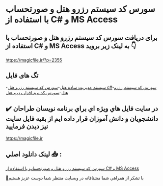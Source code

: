 # سورس کد سیستم رزرو هتل و صورتحساب با استفاده از C# و MS Access

## برای دریافت سورس کد سیستم رزرو هتل و صورتحساب با استفاده از C# و MS Access به لینک زیر بروید 👇

https://magicfile.ir/?p=2355

## تگ های فایل

-[سیستم مدیریت ساده هتل](https://magicfile.ir/product/%d8%b3%db%8c%d8%b3%d8%aa%d9%85-%d8%b1%d8%b2%d8%b1%d9%88-%d9%87%d8%aa%d9%84-%d9%88-%d8%b5%d9%88%d8%b1%d8%aa%d8%ad%d8%b3%d8%a7%d8%a8-%d8%a8%d8%a7-%d8%a7%d8%b3%d8%aa%d9%81%d8%a7%d8%af%d9%87-%d8%a7%d8%b2-c/)-[سورس کد سیستم رزرو هتل c#](https://magicfile.ir/product/%d8%b3%db%8c%d8%b3%d8%aa%d9%85-%d8%b1%d8%b2%d8%b1%d9%88-%d9%87%d8%aa%d9%84-%d9%88-%d8%b5%d9%88%d8%b1%d8%aa%d8%ad%d8%b3%d8%a7%d8%a8-%d8%a8%d8%a7-%d8%a7%d8%b3%d8%aa%d9%81%d8%a7%d8%af%d9%87-%d8%a7%d8%b2-c/)-[سورس کد سیستم رزرو هتل](https://magicfile.ir/product/%d8%b3%db%8c%d8%b3%d8%aa%d9%85-%d8%b1%d8%b2%d8%b1%d9%88-%d9%87%d8%aa%d9%84-%d9%88-%d8%b5%d9%88%d8%b1%d8%aa%d8%ad%d8%b3%d8%a7%d8%a8-%d8%a8%d8%a7-%d8%a7%d8%b3%d8%aa%d9%81%d8%a7%d8%af%d9%87-%d8%a7%d8%b2-c/)-[سورس کد نرم افزار رزرو هتل](https://magicfile.ir/product/%d8%b3%db%8c%d8%b3%d8%aa%d9%85-%d8%b1%d8%b2%d8%b1%d9%88-%d9%87%d8%aa%d9%84-%d9%88-%d8%b5%d9%88%d8%b1%d8%aa%d8%ad%d8%b3%d8%a7%d8%a8-%d8%a8%d8%a7-%d8%a7%d8%b3%d8%aa%d9%81%d8%a7%d8%af%d9%87-%d8%a7%d8%b2-c/)

## ✔️ در سايت فايل هاي ويژه اي براي برنامه نويسان طراحان دانشجويان و دانش آموزان قرار داده ايم از بقيه فايل سايت نيز ديدن فرماييد

https://magicfile.ir


## لينک دانلود اصلي 📥 :

[سورس کد سیستم رزرو هتل و صورتحساب با استفاده از C# و MS Access](https://magicfile.ir/product/%d8%b3%db%8c%d8%b3%d8%aa%d9%85-%d8%b1%d8%b2%d8%b1%d9%88-%d9%87%d8%aa%d9%84-%d9%88-%d8%b5%d9%88%d8%b1%d8%aa%d8%ad%d8%b3%d8%a7%d8%a8-%d8%a8%d8%a7-%d8%a7%d8%b3%d8%aa%d9%81%d8%a7%d8%af%d9%87-%d8%a7%d8%b2-c/) 


🙏با تشکر از همراهي شما مشتاقانه در وبسایت منتظر شما دوست عزیز هستیم

